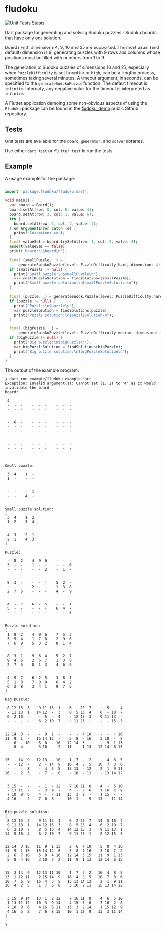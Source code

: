 # fludoku

[![Unit Tests Status](https://github.com/raulcostajunior/fludoku/actions/workflows/ci.yml/badge.svg)](https://github.com/raulcostajunior/fludoku/actions/workflows/ci.yml)

Dart package for generating and solving Sudoku puzzles - Sudoku boards that have
only one solution.

Boards with dimensions 4, 9, 16 and 25 are supported. The most usual (and default) dimension is 9, generating puzzles with 9 rows and columns whose positions must be filled with
numbers from 1 to 9.

The generation of Sudoku puzzles of dimensions 16 and 25, especially when
`PuzzleDifficulty` is set to `medium` or `high`, can be a lengthy process, sometimes taking
several minutes. A timeout argument, in seconds, can be specified to the `generateSudokuPuzzle` function. The default timeout is `infinite`. Internally, any negative value for the timeout is interpreted as `infinite`.

A Flutter application demoing some non-obvious aspects of using the `Fludoku` package can be found in the [fludoku_demo](https://github.com/raulcostajunior/fludoku_demo) public Github repository.

## Tests

Unit tests are available for the `board`, `generator`, and `solver` libraries.

Use either `dart test` or `flutter test` to run the tests.

## Example

A usage example for the package:

```dart

import 'package:fludoku/fludoku.dart';

void main() {
  var board = Board();
  board.setAt(row: 0, col: 0, value: 4);
  board.setAt(row: 3, col: 1, value: 6);
  try {
    board.setAt(row: 1, col: 2, value: 4);
  } on ArgumentError catch (e) {
    print('Exception: $e');
  }
  final valueSet = board.trySetAt(row: 1, col: 2, value: 4);
  assert(valueSet == false);
  print('board:\n$board\n');

  final (smallPuzzle, _) =
      generateSudokuPuzzle(level: PuzzleDifficulty.hard, dimension: 4);
  if (smallPuzzle != null) {
    print("Small puzzle:\n$smallPuzzle\n");
    var smallPuzzleSolution = findSolutions(smallPuzzle);
    print("Small puzzle solution:\n$smallPuzzleSolution\n");
  }

  final (puzzle, _) = generateSudokuPuzzle(level: PuzzleDifficulty.hard, dimension: 9);
  if (puzzle != null) {
    print("Puzzle:\n$puzzle\n");
    var puzzleSolution = findSolutions(puzzle);
    print("Puzzle solution:\n$puzzleSolution\n");
  }

  final (bigPuzzle, _) =
      generateSudokuPuzzle(level: PuzzleDifficulty.medium, dimension: 16);
  if (bigPuzzle != null) {
    print("Big puzzle:\n$bigPuzzle\n");
    var bigPuzzleSolution = findSolutions(bigPuzzle);
    print("Big puzzle solution:\n$bigPuzzleSolution\n");
  }
}

```

The output of the example program:

```
❯ dart run example/fludoku_example.dart
Exception: Invalid argument(s): Cannot set (1, 2) to "4" as it would invalidate the board
board:

 4  -  -    -  -  -    -  -  -
 -  -  -    -  -  -    -  -  -
 -  -  -    -  -  -    -  -  -


 -  6  -    -  -  -    -  -  -
 -  -  -    -  -  -    -  -  -
 -  -  -    -  -  -    -  -  -


 -  -  -    -  -  -    -  -  -
 -  -  -    -  -  -    -  -  -
 -  -  -    -  -  -    -  -  -


Small puzzle:

 3  4    1  -
 1  -    -  -


 -  -    -  1
 -  -    4  -


Small puzzle solution:
[
 3  4    1  2
 1  2    3  4


 4  3    2  1
 2  1    4  3
]

Puzzle:

 -  8  2    4  9  6    -  -  -
 3  -  -    1  -  -    -  -  6
 -  -  -    -  -  2    -  1  -


 8  3  -    -  -  -    5  2  -
 -  -  -    2  -  -    1  3  8
 2  7  5    -  -  -    4  -  9


 4  -  7    6  -  5    -  -  1
 5  -  -    -  -  -    6  4  -
 -  -  -    -  -  -    -  -  5


Puzzle solution:
[
 1  8  2    4  9  6    7  5  3
 3  5  4    1  7  8    2  9  6
 7  6  9    5  3  2    8  1  4


 8  3  1    9  6  4    5  2  7
 9  4  6    2  5  7    1  3  8
 2  7  5    8  1  3    4  6  9


 4  9  7    6  2  5    3  8  1
 5  1  3    7  8  9    6  4  2
 6  2  8    3  4  1    9  7  5
]

Big puzzle:

 8 12 15  3    9 11 13  1    6  - 10  7    -  5  -  4
 - 11 13  1   14 12  -  3    8  5 16  4    6  - 10  7
 6  2 10  -    -  5  -  4    - 12 15  3    9 11 13  -
 -  -  -  -    6  2 10  7    - 11 13  -    -  - 15  3


12 14  3  -    -  9  1  -    -  -  7 10    -  -  - 16
11  9  1  -   15 14 12  -    5  8  - 16    3 10  -  2
 -  6  - 10    5  8  - 16   12 14  3  -    -  9  1 13
 -  8  4  -    3 10  -  2   11  -  1 13   12 14  6 15


15  - 14  9   12 13  - 10    1  7  -  2    -  4  8  5
 -  - 12  -    2  - 14  9   16  4  8  5   10  7  3  6
 -  -  -  8    -  4  3  5   15 13  - 12    2  1  9 11
16  -  2  5    -  7  -  8    - 10  - 11    - 13 14 12


 3 15  -  -    -  1  - 12    7 16 11  8    4  -  5 10
 - 13 11  -    -  3  9  -    4  -  5  6    7 16  2  8
 7 10  8  6    4  -  - 11   13  3  2  -    1 15  -  -
 4 16  -  2    7  6  8  -   10  1  -  9   13  - 11 14


Big puzzle solution:
[
 8 12 15  3    9 11 13  1    6  2 10  7   14  5 16  4
 9 11 13  1   14 12 15  3    8  5 16  4    6  2 10  7
 6  2 10  7    8  5 16  4   14 12 15  3    9 11 13  1
14  5 16  4    6  2 10  7    9 11 13  1    8 12 15  3


12 14  3 15   11  9  1 13    2  6  7 10    5  8  4 16
11  9  1 13   15 14 12  6    5  8  4 16    3 10  7  2
 2  6  7 10    5  8  4 16   12 14  3 15   11  9  1 13
 5  8  4 16    3 10  7  2   11  9  1 13   12 14  6 15


15  3 14  9   12 13 11 10    1  7  6  2   16  4  8  5
13  1 12 11    2 15 14  9   16  4  8  5   10  7  3  6
10  7  6  8   16  4  3  5   15 13 14 12    2  1  9 11
16  4  2  5    1  7  6  8    3 10  9 11   15 13 14 12


 3 15  9 14   13  1  2 12    7 16 11  8    4  6  5 10
 1 13 11 12   10  3  9 14    4 15  5  6    7 16  2  8
 7 10  8  6    4 16  5 11   13  3  2 14    1 15 12  9
 4 16  5  2    7  6  8 15   10  1 12  9   13  3 11 14
]

❯
```
